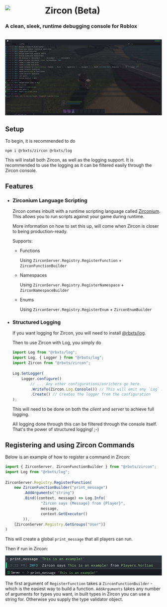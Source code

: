 <div>
    <img src="https://i.imgur.com/YgpbX7G.png" align="left" width="128"/>
    <h1>Zircon (Beta)</h1>
    <h3>A clean, sleek, runtime debugging console for Roblox</h3>
    <br/>
</div>

<img src="./assets/Example2.jpg"/>

## Setup
To begin, it is recommended to do
```
npm i @rbxts/zircon @rbxts/log
```

This will install both Zircon, as well as the logging support. It is recommended to use the logging as it can be filtered easily through the Zircon console.

## Features
- ### Zirconium Language Scripting
    Zircon comes inbuilt with a runtime scripting language called [Zirconium](https://github.com/roblox-aurora/zirconium). This allows you to run scripts against your game during runtime.

    More information on how to set this up, will come when Zircon is closer to being production-ready.

    Supports:

    - Functions
        
        Using `ZirconServer.Registry.RegisterFunction` +  `ZirconFunctionBuilder`
    - Namespaces
        
        Using `ZirconServer.Registry.RegisterNamespace` + `ZirconNamespaceBuilder`
    - Enums
        
        Using `ZirconServer.Registry.RegisterEnum` + `ZirconEnumBuilder`
- ### Structured Logging
    If you want logging for Zircon, you will need to install [@rbxts/log](https://github.com/roblox-aurora/rbx-log).

    Then to use Zircon with Log, you simply do 
    ```ts
    import Log from "@rbxts/log";
    import Log, { Logger } from "@rbxts/log";
    import Zircon from "@rbxts/zircon";

    Log.SetLogger(
        Logger.configure()
            // ... Any other configurations/enrichers go here.
            .WriteTo(Zircon.Log.Console()) // This will emit any `Log` messages to the Zircon console
            .Create() // Creates the logger from the configuration
    );
    ```

    This will need to be done on both the _client_ and _server_ to achieve full logging.

    All logging done through this can be filtered through the console itself. That's the power of structured logging! ;-)

## Registering and using Zircon Commands
Below is an example of how to register a command in Zircon:

```ts
import { ZirconServer, ZirconFunctionBuilder } from "@rbxts/zircon";
import Log from "@rbxts/log";

ZirconServer.Registry.RegisterFunction(
    new ZirconFunctionBuilder("print_message")
        .AddArguments("string")
        .Bind((context, message) => Log.Info(
                "Zircon says {Message} from {Player}", 
                message,
                context.GetExecutor()
        )),
    [ZirconServer.Registry.GetGroups("User")]
)
```

This will create a global `print_message` that all players can run.

Then if run in Zircon:

<img src="./assets/Example1.png"/>

The first argument of `RegisterFunction` takes a `ZirconFunctionBuilder` - which is the easiest way to build a function. `AddArguments` takes any number of arguments for types you want, in built types in Zircon you can use a string for. Otherwise you supply the type validator object.
